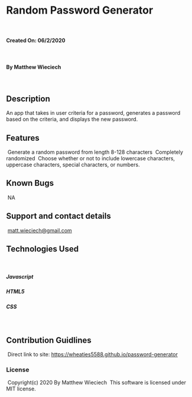 # Random Password Generator
​
#### Created On: 06/2/2020
​
#### By Matthew Wieciech
​
## Description
An app that takes in user criteria for a password, generates a password based on the criteria, and displays the new password.
​
## Features
​
Generate a random password from length 8-128 characters
​
Completely randomized
​
Choose whether or not to include lowercase characters, uppercase characters, special characters, or numbers.
​
## Known Bugs
​
NA
​
## Support and contact details
​
matt.wieciech@gmail.com
​
## Technologies Used
​
##### Javascript
##### HTML5
##### CSS
​
## Contribution Guidlines 
​
Direct link to site:
https://wheaties5588.github.io/password-generator
​
### License
​
Copyright(c) 2020 By Matthew Wieciech
​
This software is licensed under MIT license.
